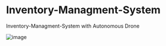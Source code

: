 # Inventory-Managment-System
Inventory-Managment-System with Autonomous Drone

![image](https://github.com/swastkk/Inventory-Managment-System/assets/81990329/58e6d5d4-0850-464d-8887-e60a7f1b26f4)
